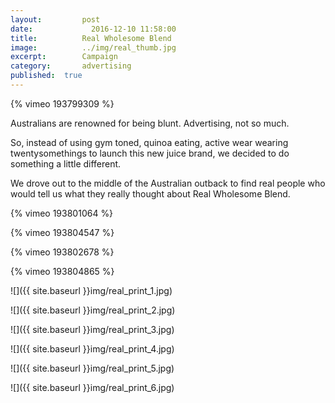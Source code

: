 ```yaml
---
layout:			post
date:			  2016-12-10 11:58:00
title:			Real Wholesome Blend
image:			../img/real_thumb.jpg
excerpt:		Campaign
category:		advertising
published:	true
---
```


{% vimeo 193799309 %}

Australians are renowned for being blunt. Advertising, not so much.

So, instead of using gym toned, quinoa eating, active wear wearing twentysomethings to launch this new juice brand, we decided to do something a little different.

We drove out to the middle of the Australian outback to find real people who would tell us what they really thought about Real Wholesome Blend.

{% vimeo 193801064 %}

{% vimeo 193804547 %}

{% vimeo 193802678 %}

{% vimeo 193804865 %}

![]({{ site.baseurl }}img/real_print_1.jpg)

![]({{ site.baseurl }}img/real_print_2.jpg)

![]({{ site.baseurl }}img/real_print_3.jpg)

![]({{ site.baseurl }}img/real_print_4.jpg)

![]({{ site.baseurl }}img/real_print_5.jpg)

![]({{ site.baseurl }}img/real_print_6.jpg)
